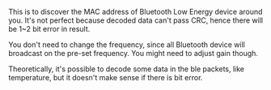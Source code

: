 This is to discover the MAC address of Bluetooth Low Energy device around you.
It's not perfect because decoded data can't pass CRC, hence there will be 1~2 bit error in result.

You don't need to change the frequency, since all Bluetooth device will broadcast on the pre-set frequency.
You might need to adjust gain though.

Theoretically, it's possible to decode some data in the ble packets, like temperature, but it doesn't make sense if there is bit error. 